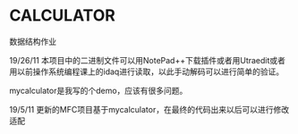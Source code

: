 # CALCULATOR
 数据结构作业

19/26/11 本项目中的二进制文件可以用NotePad++下载插件或者用Utraedit或者用以前操作系统编程课上的idaq进行读取，以此手动解码可以进行简单的验证。

mycalculator是我写的个demo，应该有很多问题。

19/5/11 更新的MFC项目基于mycalculator，在最终的代码出来以后可以进行修改适配
